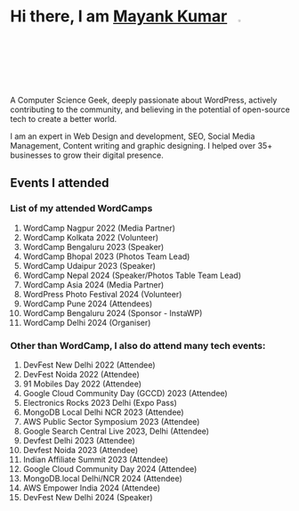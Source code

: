 # Hi there, I am [Mayank Kumar](https://markmemayank.com/)&nbsp;&nbsp;&nbsp;<img width="3%" src="https://i.imgur.com/u2WLlB8.gif" />

A Computer Science Geek, deeply passionate about WordPress, actively contributing to the community, and believing in the potential of open-source tech to create a better world.

I am an expert in Web Design and development, SEO, Social Media Management, Content writing and graphic designing. I helped over 35+ businesses to grow their digital presence.

## Events I attended

### List of my attended WordCamps
1. WordCamp Nagpur 2022 (Media Partner)
2. WordCamp Kolkata 2022 (Volunteer)
3. WordCamp Bengaluru 2023 (Speaker)
4. WordCamp Bhopal 2023 (Photos Team Lead)
5. WordCamp Udaipur 2023 (Speaker)
6. WordCamp Nepal 2024 (Speaker/Photos Table Team Lead)
7. WordCamp Asia 2024 (Media Partner)
8. WordPress Photo Festival 2024 (Volunteer)
9. WordCamp Pune 2024 (Attendees)
10. WordCamp Bengaluru 2024 (Sponsor - InstaWP)
11. WordCamp Delhi 2024 (Organiser)
   
### Other than WordCamp, I also do attend many tech events:
1. DevFest New Delhi 2022 (Attendee)
2. DevFest Noida 2022 (Attendee)
3. 91 Mobiles Day 2022 (Attendee)
4. Google Cloud Community Day (GCCD) 2023 (Attendee)
5. Electronics Rocks 2023 Delhi (Expo Pass)
6. MongoDB Local Delhi NCR 2023 (Attendee)
7. AWS Public Sector Symposium 2023 (Attendee)
8. Google Search Central Live 2023, Delhi (Attendee)
9. Devfest Delhi 2023 (Attendee)
10. Devfest Noida 2023 (Attendee)
11. Indian Affiliate Summit 2023 (Attendee)
14. Google Cloud Community Day 2024 (Attendee)
15. MongoDB.local Delhi/NCR 2024 (Attendee)
16. AWS Empower India 2024 (Attendee)
17. DevFest New Delhi 2024 (Speaker)

